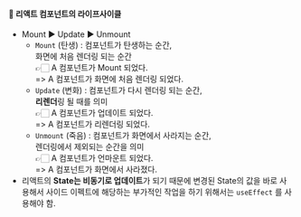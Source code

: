 #### 📒 리액트 컴포넌트의 라이프사이클  
- Mount ▶ Update ▶ Unmount  
  - `Mount` (탄생) : 컴포넌트가 탄생하는 순간,  
  화면에 처음 렌더링 되는 순간  
  👉🏻 A 컴포넌트가 Mount 되었다.  
  => A 컴포넌트가 화면에 처음 렌더링 되었다.  
  - `Update` (변화) : 컴포넌트가 다시 렌더링 되는 순간,  
  **리렌더**링 될 때를 의미  
  👉🏻 A 컴포넌트가 업데이트 되었다.  
  => A 컴포넌트가 리렌더링 되었다.  
  - `Unmount` (죽음) : 컴포넌트가 화면에서 사라지는 순간,  
  렌더링에서 제외되는 순간을 의미  
  👉🏻 A 컴포넌트가 언마운트 되었다.  
  => A 컴포넌트가 화면에서 사라졌다.  
- 리액트의 **State는 비동기로 업데이트**가 되기 때문에 변경된 State의 값을 바로 사용해서 사이드 이펙트에 해당하는 부가적인 작업을 하기 위해서는 `useEffect` 를 사용해야 함.
